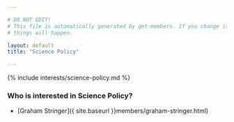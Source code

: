 ```yaml
---

# DO NOT EDIT!
# This file is automatically generated by get-members. If you change it, bad
# things will happen.

layout: default
title: "Science Policy"

---
```


{% include interests/science-policy.md %}

### Who is interested in Science Policy?


* [Graham Stringer]({ site.baseurl }}members/graham-stringer.html)
